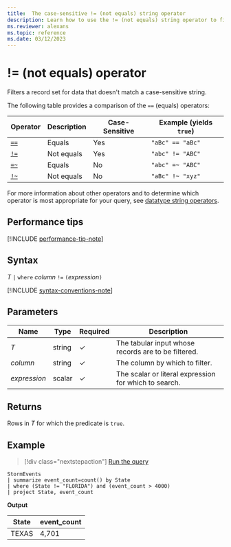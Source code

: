 ```yaml
---
title:  The case-sensitive != (not equals) string operator
description: Learn how to use the != (not equals) string operator to filter records for data that doesn't match a case-sensitive string.
ms.reviewer: alexans
ms.topic: reference
ms.date: 03/12/2023
---
```

# != (not equals) operator

Filters a record set for data that doesn't match a case-sensitive string.

The following table provides a comparison of the `==` (equals) operators:

|Operator   |Description   |Case-Sensitive  |Example (yields `true`)  |
|-----------|--------------|----------------|-------------------------|
|[`==`](equals-cs-operator.md)|Equals |Yes|`"aBc" == "aBc"`|
|[`!=`](not-equals-cs-operator.md)|Not equals |Yes |`"abc" != "ABC"`|
|[`=~`](equals-operator.md) |Equals |No |`"abc" =~ "ABC"`|
|[`!~`](not-equals-operator.md) |Not equals |No |`"aBc" !~ "xyz"`|

For more information about other operators and to determine which operator is most appropriate for your query, see [datatype string operators](datatypes-string-operators.md).

## Performance tips

[!INCLUDE [performance-tip-note](../../includes/performance-tip-note.md)]

## Syntax

*T* `|` `where` *column* `!=` `(`*expression*`)`

[!INCLUDE [syntax-conventions-note](../../includes/syntax-conventions-note.md)]

## Parameters

| Name | Type | Required | Description |
|--|--|--|--|
| *T* | string | &check;| The tabular input whose records are to be filtered.|
| *column* | string | &check;| The column by which to filter.|
| *expression* | scalar | &check;| The scalar or literal expression for which to search.|

## Returns

Rows in *T* for which the predicate is `true`.

## Example

> [!div class="nextstepaction"]
> <a href="https://dataexplorer.azure.com/clusters/help/databases/Samples?query=H4sIAAAAAAAAAwsuyS/KdS1LzSsp5qpRKC7NzU0syqxKVUgFCcUn55fmldiCSQ1NhaRKheCSxJJUoMLyjNSiVAUNMFdB0VZByc3HP8jTxVFJUyExL0VBA0m7gp2CiYGBgSZQV0FRflZqcgnEFB1kOwDGtl9AhwAAAA==" target="_blank">Run the query</a>

```kusto
StormEvents
| summarize event_count=count() by State
| where (State != "FLORIDA") and (event_count > 4000)
| project State, event_count
```

**Output**

|State|event_count|
|-----|-----------|
|TEXAS|4,701|
